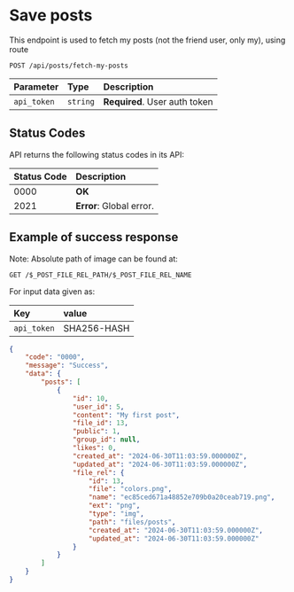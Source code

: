 # Save posts

This endpoint is used to fetch my posts (not the friend user, only my), using route

```http
POST /api/posts/fetch-my-posts
```

| Parameter   | Type     | Description                                  |
|:------------|:---------|:---------------------------------------------|
| `api_token` | `string` | **Required**. User auth token                |

## Status Codes

API returns the following status codes in its API:

| Status Code | Description                                |
|:------------|:-------------------------------------------|
| 0000        | **OK**                                     |
| 2021        | **Error**: Global error.                   |

## Example of success response

Note: Absolute path of image can be found at:

```http
GET /$_POST_FILE_REL_PATH/$_POST_FILE_REL_NAME
```

For input data given as:

| Key         | value                        |
|:------------|:-----------------------------|
| `api_token` | SHA256-HASH                  |

```json
{
    "code": "0000",
    "message": "Success",
    "data": {
        "posts": [
            {
                "id": 10,
                "user_id": 5,
                "content": "My first post",
                "file_id": 13,
                "public": 1,
                "group_id": null,
                "likes": 0,
                "created_at": "2024-06-30T11:03:59.000000Z",
                "updated_at": "2024-06-30T11:03:59.000000Z",
                "file_rel": {
                    "id": 13,
                    "file": "colors.png",
                    "name": "ec85ced671a48852e709b0a20ceab719.png",
                    "ext": "png",
                    "type": "img",
                    "path": "files/posts",
                    "created_at": "2024-06-30T11:03:59.000000Z",
                    "updated_at": "2024-06-30T11:03:59.000000Z"
                }
            }
        ]
    }
}
```
